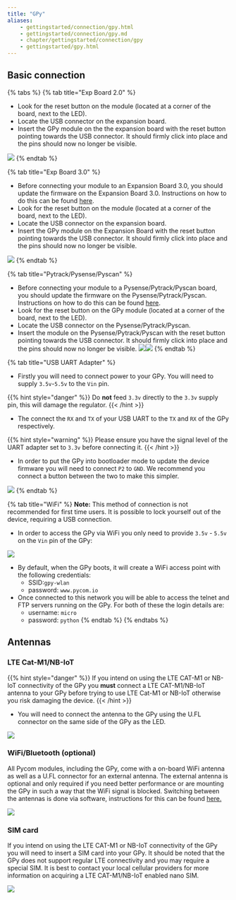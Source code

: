 ```yaml
---
title: "GPy"
aliases:
    - gettingstarted/connection/gpy.html
    - gettingstarted/connection/gpy.md
    - chapter/gettingstarted/connection/gpy
    - gettingstarted/gpy.html
---
```

## Basic connection

{% tabs %}
{% tab title="Exp Board 2.0" %}
* Look for the reset button on the module (located at a corner of the board, next to the LED).
* Locate the USB connector on the expansion board.
* Insert the GPy module on the the expansion board with the reset button pointing towards the USB connector. It should firmly click into place and the pins should now no longer be visible.

![](/gitbook/assets/expansion_board_2_gpy.png)
{% endtab %}

{% tab title="Exp Board 3.0" %}
* Before connecting your module to an Expansion Board 3.0, you should update the firmware on the Expansion Board 3.0. Instructions on how to do this can be found [here](/../pytrackpysense/installation/firmware).
* Look for the reset button on the module (located at a corner of the board, next to the LED).
* Locate the USB connector on the expansion board.
* Insert the GPy module on the Expansion Board with the reset button pointing towards the USB connector. It should firmly click into place and the pins should now no longer be visible.

![](/gitbook/assets/expansion_board_3_gpy.png)
{% endtab %}

{% tab title="Pytrack/Pysense/Pyscan" %}
* Before connecting your module to a Pysense/Pytrack/Pyscan board, you should update the firmware on the Pysense/Pytrack/Pyscan. Instructions on how to do this can be found [here](/../pytrackpysense/installation/firmware).
* Look for the reset button on the GPy module (located at a corner of the board, next to the LED).
* Locate the USB connector on the Pysense/Pytrack/Pyscan.
* Insert the module on the Pysense/Pytrack/Pyscan with the reset button pointing towards the USB connector. It should firmly click into place and the pins should now no longer be visible. ![](https://blobscdn.gitbook.com/v0/b/gitbook-28427.appspot.com/o/assets%2F-LIfiUlGe6_zTmmvcuEa%2F-LKMXk1KQvBgjpw04I3u%2F-LIqejpmTIS1tbGw0Vrl%2FPysense_GPy.png?generation=1534772072781141&alt=media)![](https://blobscdn.gitbook.com/v0/b/gitbook-28427.appspot.com/o/assets%2F-LIfiUlGe6_zTmmvcuEa%2F-LKMXk1KQvBgjpw04I3u%2F-LIqekpWIfccll6qkt85%2FPytrack_GPy.png?generation=1534772080535030&alt=media)
{% endtab %}

{% tab title="USB UART Adapter" %}
* Firstly you will need to connect power to your GPy. You will need to supply `3.5v`-`5.5v` to the `Vin` pin.

{{% hint style="danger" %}}
Do **not** feed `3.3v` directly to the `3.3v` supply pin, this will damage the regulator.
{{< /hint >}}

* The connect the `RX` and `TX` of your USB UART to the `TX` and `RX` of the GPy respectively.

{{% hint style="warning" %}}
Please ensure you have the signal level of the UART adapter set to `3.3v` before connecting it.
{{< /hint >}}

* In order to put the GPy into bootloader mode to update the device firmware you will need to connect `P2` to `GND`. We recommend you connect a button between the two to make this simpler.

![](/gitbook/assets/uart_gpy.png)
{% endtab %}

{% tab title="WiFi" %}
**Note:** This method of connection is not recommended for first time users. It is possible to lock yourself out of the device, requiring a USB connection.

* In order to access the GPy via WiFi you only need to provide `3.5v` - `5.5v` on the `Vin` pin of the GPy:

![](/gitbook/assets/bare_gpy.png)

* By default, when the GPy boots, it will create a WiFi access point with the following credentials:
  * SSID:`gpy-wlan`
  * password: `www.pycom.io`
* Once connected to this network you will be able to access the telnet and FTP servers running on the GPy. For both of these the login details are:
  * username: `micro`
  * password: `python`
{% endtab %}
{% endtabs %}

## Antennas

### LTE Cat-M1/NB-IoT

{{% hint style="danger" %}}
If you intend on using the LTE CAT-M1 or NB-IoT connectivity of the GPy you **must** connect a LTE CAT-M1/NB-IoT antenna to your GPy before trying to use LTE Cat-M1 or NB-IoT otherwise you risk damaging the device.
{{< /hint >}}

* You will need to connect the antenna to the GPy using the U.FL connector on the same side of the GPy as the LED.

![](/gitbook/assets/lte_ant_gpy.png)

### WiFi/Bluetooth (optional)

All Pycom modules, including the GPy, come with a on-board WiFi antenna as well as a U.FL connector for an external antenna. The external antenna is optional and only required if you need better performance or are mounting the GPy in such a way that the WiFi signal is blocked. Switching between the antennas is done via software, instructions for this can be found [here.]()

![](/gitbook/assets/wifi_pigtail_ant_gpy.png)

### SIM card <a id="sim-card"></a>

If you intend on using the LTE CAT-M1 or NB-IoT connectivity of the GPy you will need to insert a SIM card into your GPy. It should be noted that the GPy does not support regular LTE connectivity and you may require a special SIM. It is best to contact your local cellular providers for more information on acquiring a LTE CAT-M1/NB-IoT enabled nano SIM.

![](/gitbook/assets/sim_gpy.png)

